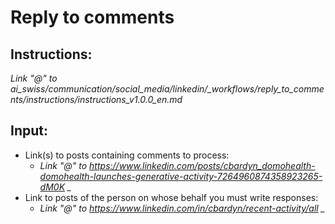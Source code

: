 # Reply to comments

## Instructions:
*Link "@" to ai_swiss/communication/social_media/linkedin/_workflows/reply_to_comments/instructions/instructions_v1.0.0_en.md*

## Input:
- Link(s) to posts containing comments to process:
  - *Link "@" to https://www.linkedin.com/posts/cbardyn_domohealth-domohealth-launches-generative-activity-7264960874358923265-dM0K _*
- Link to posts of the person on whose behalf you must write responses:
  - *Link "@" to https://www.linkedin.com/in/cbardyn/recent-activity/all _* 